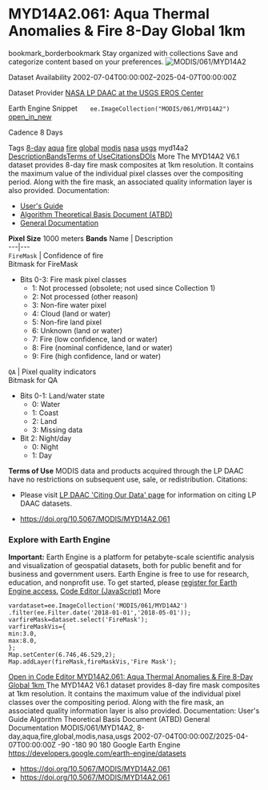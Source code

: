  
#  MYD14A2.061: Aqua Thermal Anomalies & Fire 8-Day Global 1km 
bookmark_borderbookmark Stay organized with collections  Save and categorize content based on your preferences.
![MODIS/061/MYD14A2](https://developers.google.com/earth-engine/datasets/images/MODIS/MODIS_061_MYD14A2_sample.png) 

Dataset Availability
    2002-07-04T00:00:00Z–2025-04-07T00:00:00Z 

Dataset Provider
     [ NASA LP DAAC at the USGS EROS Center ](https://doi.org/10.5067/MODIS/MYD14A2.061) 

Earth Engine Snippet
     `    ee.ImageCollection("MODIS/061/MYD14A2")   ` [ open_in_new ](https://code.earthengine.google.com/?scriptPath=Examples:Datasets/MODIS/MODIS_061_MYD14A2) 

Cadence
    8 Days 

Tags
     [8-day](https://developers.google.com/earth-engine/datasets/tags/8-day) [aqua](https://developers.google.com/earth-engine/datasets/tags/aqua) [fire](https://developers.google.com/earth-engine/datasets/tags/fire) [global](https://developers.google.com/earth-engine/datasets/tags/global) [modis](https://developers.google.com/earth-engine/datasets/tags/modis) [nasa](https://developers.google.com/earth-engine/datasets/tags/nasa) [usgs](https://developers.google.com/earth-engine/datasets/tags/usgs)
myd14a2
[Description](https://developers.google.com/earth-engine/datasets/catalog/MODIS_061_MYD14A2#description)[Bands](https://developers.google.com/earth-engine/datasets/catalog/MODIS_061_MYD14A2#bands)[Terms of Use](https://developers.google.com/earth-engine/datasets/catalog/MODIS_061_MYD14A2#terms-of-use)[Citations](https://developers.google.com/earth-engine/datasets/catalog/MODIS_061_MYD14A2#citations)[DOIs](https://developers.google.com/earth-engine/datasets/catalog/MODIS_061_MYD14A2#dois) More
The MYD14A2 V6.1 dataset provides 8-day fire mask composites at 1km resolution. It contains the maximum value of the individual pixel classes over the compositing period. Along with the fire mask, an associated quality information layer is also provided.
Documentation:
  * [User's Guide](https://lpdaac.usgs.gov/documents/88/MOD14_User_Guide_v6.pdf)
  * [Algorithm Theoretical Basis Document (ATBD)](https://lpdaac.usgs.gov/documents/87/MOD14_ATBD.pdf)
  * [General Documentation](https://ladsweb.modaps.eosdis.nasa.gov/filespec/MODIS/61/MYD14A2)


**Pixel Size** 1000 meters 
**Bands**
Name | Description  
---|---  
`FireMask` | Confidence of fire  
Bitmask for FireMask
  * Bits 0-3: Fire mask pixel classes 
    * 1: Not processed (obsolete; not used since Collection 1)
    * 2: Not processed (other reason)
    * 3: Non-fire water pixel
    * 4: Cloud (land or water)
    * 5: Non-fire land pixel
    * 6: Unknown (land or water)
    * 7: Fire (low confidence, land or water)
    * 8: Fire (nominal confidence, land or water)
    * 9: Fire (high confidence, land or water)

  
`QA` | Pixel quality indicators  
Bitmask for QA
  * Bits 0-1: Land/water state 
    * 0: Water
    * 1: Coast
    * 2: Land
    * 3: Missing data
  * Bit 2: Night/day 
    * 0: Night
    * 1: Day

  
**Terms of Use**
MODIS data and products acquired through the LP DAAC have no restrictions on subsequent use, sale, or redistribution.
Citations:
  * Please visit [LP DAAC 'Citing Our Data' page](https://lpdaac.usgs.gov/citing_our_data) for information on citing LP DAAC datasets.


  * [ https://doi.org/10.5067/MODIS/MYD14A2.061 ](https://doi.org/10.5067/MODIS/MYD14A2.061)


### Explore with Earth Engine
**Important:** Earth Engine is a platform for petabyte-scale scientific analysis and visualization of geospatial datasets, both for public benefit and for business and government users. Earth Engine is free to use for research, education, and nonprofit use. To get started, please [register for Earth Engine access.](https://console.cloud.google.com/earth-engine)
[Code Editor (JavaScript)](https://developers.google.com/earth-engine/datasets/catalog/MODIS_061_MYD14A2#code-editor-javascript-sample) More
```
vardataset=ee.ImageCollection('MODIS/061/MYD14A2')
.filter(ee.Filter.date('2018-01-01','2018-05-01'));
varfireMask=dataset.select('FireMask');
varfireMaskVis={
min:3.0,
max:8.0,
};
Map.setCenter(6.746,46.529,2);
Map.addLayer(fireMask,fireMaskVis,'Fire Mask');
```
[ Open in Code Editor ](https://code.earthengine.google.com/?scriptPath=Examples:Datasets/MODIS/MODIS_061_MYD14A2)
[ MYD14A2.061: Aqua Thermal Anomalies & Fire 8-Day Global 1km ](https://developers.google.com/earth-engine/datasets/catalog/MODIS_061_MYD14A2)
The MYD14A2 V6.1 dataset provides 8-day fire mask composites at 1km resolution. It contains the maximum value of the individual pixel classes over the compositing period. Along with the fire mask, an associated quality information layer is also provided. Documentation: User's Guide Algorithm Theoretical Basis Document (ATBD) General Documentation
MODIS/061/MYD14A2, 8-day,aqua,fire,global,modis,nasa,usgs 
2002-07-04T00:00:00Z/2025-04-07T00:00:00Z
-90 -180 90 180 
Google Earth Engine
https://developers.google.com/earth-engine/datasets
  * [ https://doi.org/10.5067/MODIS/MYD14A2.061 ](https://doi.org/https://doi.org/10.5067/MODIS/MYD14A2.061)
  * [ https://doi.org/10.5067/MODIS/MYD14A2.061 ](https://doi.org/https://developers.google.com/earth-engine/datasets/catalog/MODIS_061_MYD14A2)


